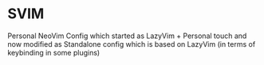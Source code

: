# SVIM

Personal NeoVim Config which started as LazyVim + Personal touch and now modified as Standalone config which is based on LazyVim (in terms of keybinding in some plugins)
